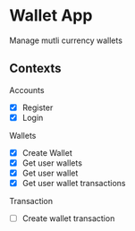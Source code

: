 # Wallet App

Manage mutli currency wallets

## Contexts

Accounts

  - [x] Register
  - [x] Login

Wallets

  - [x] Create Wallet
  - [x] Get user wallets
  - [x] Get user wallet
  - [x] Get user wallet transactions

Transaction

  - [ ] Create wallet transaction
